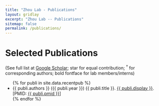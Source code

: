 ```yaml
---
title: "Zhou Lab - Publications"
layout: gridlay
excerpt: "Zhou Lab -- Publications"
sitemap: false
permalink: /publications/
---
```


<script async src="https://badge.dimensions.ai/badge.js" charset="utf-8"></script>

# Selected Publications

(See full list at [Google Scholar](https://scholar.google.com/citations?user=7ZJF_KcAAAAJ&hl=en); star for equal contribution; <sup>&#8224;</sup> for corresponding authors; bold fontface for lab members/interns)

<ul>
{% for publi in site.data.recentpub %}
<li>
{{ publi.authors }} ({{ publi.year }}) {{ publi.title }}. <a href="{{ publi.url }}">{{ publi.display }}</a>.
[PMID: <a href="https://www.ncbi.nlm.nih.gov/pubmed/{{ publi.pmid }}">{{ publi.pmid }}</a>]
<span style="display:inline-block;" class="__dimensions_badge_embed__" data-pmid="{{ publi.pmid }}" data-style="small_rectangle"></span>
<!--
[<a href="https://badge.dimensions.ai/details/pmid/{{ publi.pmid }}">Citations</a>]
-->
</li>
{% endfor %}
</ul>

